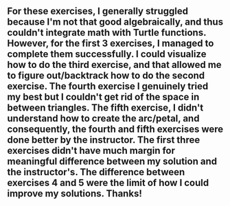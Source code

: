## For these exercises, I generally struggled because I'm not that good algebraically, and thus couldn't integrate math with Turtle functions. However,  for the first 3 exercises, I managed to complete them successfully. I could visualize how to do the third exercise, and that allowed me to figure out/backtrack how to do the second exercise. The fourth exercise I genuinely tried my best but I couldn't get rid of the space in between triangles. The fifth exercise, I didn't understand how to create the arc/petal, and consequently, the fourth and fifth exercises  were done better by the instructor. The first three exercises didn't have much margin for meaningful difference between my solution and the instructor's. The difference between exercises 4 and 5 were the limit of how I could improve my solutions. Thanks!